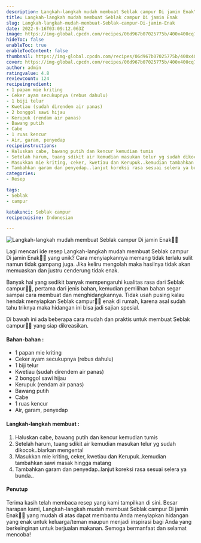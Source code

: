 ```yaml
---
description: Langkah-langkah mudah membuat Seblak campur Di jamin Enak"
title: Langkah-langkah mudah membuat Seblak campur Di jamin Enak
slug: Langkah-langkah-mudah-membuat-Seblak-campur-Di-jamin-Enak
date: 2022-9-16T03:09:12.063Z
image: https://img-global.cpcdn.com/recipes/06d967b07025775b/400x400cq70/photo.jpg
hideToc: false
enableToc: true
enableTocContent: false
thumbnail: https://img-global.cpcdn.com/recipes/06d967b07025775b/400x400cq70/photo.jpg
cover: https://img-global.cpcdn.com/recipes/06d967b07025775b/400x400cq70/photo.jpg
author: admin
ratingvalue: 4.8
reviewcount: 124
recipeingredient:
- 1 papan mie kriting
- Ceker ayam secukupnya (rebus dahulu)
- 1 biji telur
- Kwetiau (sudah direndem air panas)
- 2 bonggol sawi hijau
- Kerupuk (rendam air panas)
- Bawang putih
- Cabe
- 1 ruas kencur
- Air, garam, penyedap
recipeinstructions:
- Haluskan cabe, bawang putih dan kencur kemudian tumis
- Setelah harum, tuang sdikit air kemudian masukan telur yg sudah dikocok..biarkan mengental
- Masukkan mie kriting, ceker, kwetiau dan Kerupuk..kemudian tambahkan sawi masak hingga matang
- Tambahkan garam dan penyedap..lanjut koreksi rasa sesuai selera ya bunda..
categories:
- Resep

tags:
- Seblak
- campur

katakunci: Seblak campur
recipecuisine: Indonesian

---
```


![Langkah-langkah mudah membuat Seblak campur Di jamin Enak👩‍🍳](https://img-global.cpcdn.com/recipes/06d967b07025775b/400x400cq70/photo.jpg)

Lagi mencari ide resep Langkah-langkah mudah membuat Seblak campur Di jamin Enak👩‍🍳 yang unik? Cara menyiapkannya memang tidak terlalu sulit namun tidak gampang juga. Jika keliru mengolah maka hasilnya tidak akan memuaskan dan justru cenderung tidak enak.

Banyak hal yang sedikit banyak mempengaruhi kualitas rasa dari Seblak campur👩‍🍳, pertama dari jenis bahan, kemudian pemilihan bahan segar sampai cara membuat dan menghidangkannya. Tidak usah pusing kalau hendak menyiapkan Seblak campur👩‍🍳 enak di rumah, karena asal sudah tahu triknya maka hidangan ini bisa jadi sajian spesial.

Di bawah ini ada beberapa cara mudah dan praktis untuk membuat Seblak campur👩‍🍳 yang siap dikreasikan.

<!--inarticleads1-->

#### Bahan-bahan :

- 1 papan mie kriting
- Ceker ayam secukupnya (rebus dahulu)
- 1 biji telur
- Kwetiau (sudah direndem air panas)
- 2 bonggol sawi hijau
- Kerupuk (rendam air panas)
- Bawang putih
- Cabe
- 1 ruas kencur
- Air, garam, penyedap

<!--inarticleads2-->

#### Langkah-langkah membuat :

1. Haluskan cabe, bawang putih dan kencur kemudian tumis
1. Setelah harum, tuang sdikit air kemudian masukan telur yg sudah dikocok..biarkan mengental
1. Masukkan mie kriting, ceker, kwetiau dan Kerupuk..kemudian tambahkan sawi masak hingga matang
1. Tambahkan garam dan penyedap..lanjut koreksi rasa sesuai selera ya bunda..

#### Penutup

Terima kasih telah membaca resep yang kami tampilkan di sini. Besar harapan kami, Langkah-langkah mudah membuat Seblak campur Di jamin Enak👩‍🍳 yang mudah di atas dapat membantu Anda menyiapkan hidangan yang enak untuk keluarga/teman maupun menjadi inspirasi bagi Anda yang berkeinginan untuk berjualan makanan. Semoga bermanfaat dan selamat mencoba!